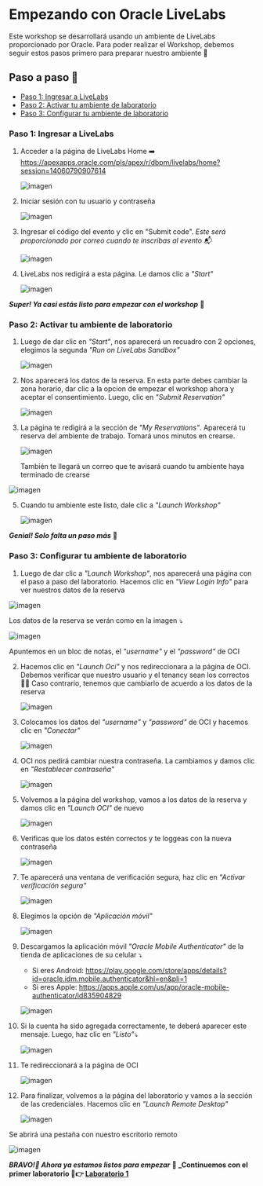 # Empezando con Oracle LiveLabs

Este workshop se desarrollará usando un ambiente de LiveLabs proporcionado por Oracle. Para poder realizar el Workshop, debemos seguir estos pasos primero para preparar nuestro ambiente 🤩 

## Paso a paso 👣
- [Paso 1: Ingresar a LiveLabs](#paso-1-ingresar-a-livelabs)
- [Paso 2: Activar tu ambiente de laboratorio](#paso-2-activar-tu-ambiente-de-laboratorio)
- [Paso 3: Configurar tu ambiente de laboratorio](#paso-3-configurar-tu-ambiente-de-laboratorio)


### Paso 1: Ingresar a LiveLabs
 
1.  Acceder a la página de LiveLabs Home ➡️ https://apexapps.oracle.com/pls/apex/r/dbpm/livelabs/home?session=14060790907614

    ![imagen](../PrimerosPasos/imagenes/paso1.png)
   
2. Iniciar sesión con tu usuario y contraseña
   
   ![imagen](../PrimerosPasos/imagenes/paso2.png)
  
3. Ingresar el código del evento y clic en "Submit code". _Este será proporcionado por correo cuando te inscribas al evento_ 📬
   
   ![imagen](../PrimerosPasos/imagenes/paso3.png)

5. LiveLabs nos redigirá a esta página. Le damos clic a _"Start"_

   ![imagen](../PrimerosPasos/imagenes/paso4.png)

**_Super! Ya casi estás listo para empezar con el workshop_** 🚀

### Paso 2: Activar tu ambiente de laboratorio

 1. Luego de dar clic en _"Start"_, nos aparecerá un recuadro con 2 opciones, elegimos la segunda _"Run on LiveLabs Sandbox"_

    ![imagen](../PrimerosPasos/imagenes/paso5.png)

 2. Nos aparecerá los datos de la reserva. En esta parte debes cambiar la zona horario, dar clic a la opcion de empezar el workshop ahora y aceptar el consentimiento. Luego, clic en _"Submit Reservation"_

    ![imagen](../PrimerosPasos/imagenes/paso6.png)

3. La página te redigirá a la sección de _"My Reservations"_. Aparecerá tu reserva del ambiente de trabajo. Tomará unos minutos en crearse.

   ![imagen](../PrimerosPasos/imagenes/paso7.png)

   También te llegará un correo que te avisará cuando tu ambiente haya terminado de crearse

  ![imagen](../PrimerosPasos/imagenes/paso8.png)
   
5. Cuando tu ambiente este listo, dale clic a _"Launch Workshop"_

    ![imagen](../PrimerosPasos/imagenes/paso9.png)

**_Genial! Solo falta un paso más_** 🚀

### Paso 3: Configurar tu ambiente de laboratorio


 1. Luego de dar clic a _"Launch Workshop"_, nos aparecerá una página con el paso a paso del laboratorio. Hacemos clic en _"View Login Info"_ para ver nuestros datos de la reserva

   ![imagen](../PrimerosPasos/imagenes/paso10.png)

   Los datos de la reserva se verán como en la imagen ⤵️

   ![imagen](../PrimerosPasos/imagenes/paso11.png)
   
   Apuntemos en un bloc de notas, el _"username"_ y el _"password"_ de OCI

 2. Hacemos clic en _"Launch Oci"_ y nos redireccionara a la página de OCI. Debemos verificar que nuestro usuario y el tenancy sean los correctos 🕵️‍♀️ Caso contrario, tenemos que cambiarlo de acuerdo a los datos de la reserva
    
     ![imagen](../PrimerosPasos/imagenes/paso12.png)

  3. Colocamos los datos del _"username"_ y _"password"_ de OCI y hacemos clic en _"Conectar"_

      ![imagen](../PrimerosPasos/imagenes/paso13.png)

 4. OCI nos pedirá cambiar nuestra contraseña. La cambiamos y damos clic en _"Restablecer contraseña"_

     ![imagen](../PrimerosPasos/imagenes/paso14.png)

 5. Volvemos a la página del workshop, vamos a los datos de la reserva y damos clic en _"Launch OCI"_ de nuevo

     ![imagen](../PrimerosPasos/imagenes/paso15.png)

 6. Verificas que los datos estén correctos y te loggeas con la nueva contraseña

     ![imagen](../PrimerosPasos/imagenes/paso16.png)

7. Te aparecerá una ventana de verificación segura, haz clic en _"Activar verificación segura"_

   ![imagen](../PrimerosPasos/imagenes/paso17.png)

8. Elegimos la opción de _"Aplicación móvil"_

   ![imagen](../PrimerosPasos/imagenes/paso18.png)

9. Descargamos la aplicación móvil _"Oracle Mobile Authenticator"_ de la tienda de aplicaciones de su celular ⤵️
    - Si eres Android: https://play.google.com/store/apps/details?id=oracle.idm.mobile.authenticator&hl=en&pli=1
    - Si eres Apple: https://apps.apple.com/us/app/oracle-mobile-authenticator/id835904829

    ![imagen](../PrimerosPasos/imagenes/paso19.png)

10. Si la cuenta ha sido agregada correctamente, te deberá aparecer este mensaje. Luego, haz clic en _"Listo"_⤵️
    
    ![imagen](../PrimerosPasos/imagenes/paso20.png)

11. Te redireccionará a la página de OCI

    ![imagen](../PrimerosPasos/imagenes/paso21.png)

12. Para finalizar, volvemos a la página del laboratorio y vamos a la sección de las credenciales. Hacemos clic en _"Launch Remote Desktop"_

    ![imagen](../PrimerosPasos/imagenes/paso22.png)

   Se abrirá una pestaña con nuestro escritorio remoto

   ![imagen](../PrimerosPasos/imagenes/paso23.png)

**_BRAVO!👏 Ahora ya estamos listos para empezar_** 🚀
**_Continuemos con el primer laboratorio 🤩👉 [Laboratorio 1](https://github.com/kapvar9/oci-FastTrack-infraestructura/tree/main/Lab1-Compartimentos)**

